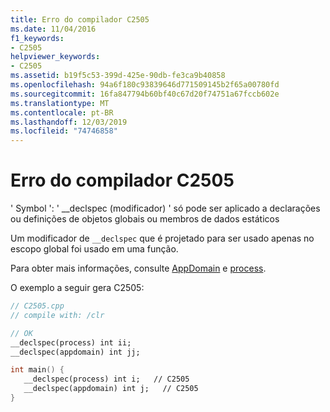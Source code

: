 ```yaml
---
title: Erro do compilador C2505
ms.date: 11/04/2016
f1_keywords:
- C2505
helpviewer_keywords:
- C2505
ms.assetid: b19f5c53-399d-425e-90db-fe3ca9b40858
ms.openlocfilehash: 94a6f180c93839646d771509145b2f65a00780fd
ms.sourcegitcommit: 16fa847794b60bf40c67d20f74751a67fccb602e
ms.translationtype: MT
ms.contentlocale: pt-BR
ms.lasthandoff: 12/03/2019
ms.locfileid: "74746858"
---
```

# <a name="compiler-error-c2505"></a>Erro do compilador C2505

' Symbol ': ' __declspec (modificador) ' só pode ser aplicado a declarações ou definições de objetos globais ou membros de dados estáticos

Um modificador de `__declspec` que é projetado para ser usado apenas no escopo global foi usado em uma função.

Para obter mais informações, consulte [AppDomain](../../cpp/appdomain.md) e [process](../../cpp/process.md).

O exemplo a seguir gera C2505:

```cpp
// C2505.cpp
// compile with: /clr

// OK
__declspec(process) int ii;
__declspec(appdomain) int jj;

int main() {
   __declspec(process) int i;   // C2505
   __declspec(appdomain) int j;   // C2505
}
```
